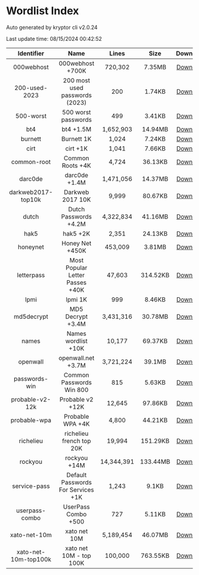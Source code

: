 # Wordlist Index

Auto generated by kryptor cli v2.0.24

Last update time: 08/15/2024 00:42:52

| Identifier | Name | Lines | Size | Download |
| :--------: | :--: | :---: | :--: | :------: |
| 000webhost | 000webhost +700K | 720,302 | 7.35MB | [Download](https://github.com/kkrypt0nn/wordlists/raw/main/wordlists/passwords/000webhost.txt) |
| 200-used-2023 | 200 most used passwords (2023) | 200 | 1.74KB | [Download](https://raw.githubusercontent.com/danielmiessler/SecLists/master/Passwords/2023-200_most_used_passwords.txt) |
| 500-worst | 500 worst passwords | 499 | 3.41KB | [Download](https://raw.githubusercontent.com/danielmiessler/SecLists/master/Passwords/500-worst-passwords.txt) |
| bt4 | bt4 +1.5M | 1,652,903 | 14.94MB | [Download](https://github.com/danielmiessler/SecLists/raw/master/Passwords/bt4-password.txt) |
| burnett | Burnett 1K | 1,024 | 7.24KB | [Download](https://github.com/kkrypt0nn/wordlists/raw/main/wordlists/passwords/burnett.txt) |
| cirt | cirt +1K | 1,041 | 7.66KB | [Download](https://github.com/danielmiessler/SecLists/raw/master/Passwords/cirt-default-passwords.txt) |
| common-root | Common Roots +4K | 4,724 | 36.13KB | [Download](https://github.com/kkrypt0nn/wordlists/raw/main/wordlists/passwords/common_roots.txt) |
| darc0de | darc0de +1.4M | 1,471,056 | 14.37MB | [Download](https://github.com/danielmiessler/SecLists/raw/master/Passwords/darkc0de.txt) |
| darkweb2017-top10k | Darkweb 2017 10K | 9,999 | 80.67KB | [Download](https://github.com/danielmiessler/SecLists/raw/master/Passwords/darkweb2017-top10000.txt) |
| dutch | Dutch Passwords +4.2M | 4,322,834 | 41.16MB | [Download](https://raw.githubusercontent.com/kkrypt0nn/wordlists/main/wordlists/passwords/dutch_passwords.txt) |
| hak5 | hak5 +2K | 2,351 | 24.13KB | [Download](https://github.com/kkrypt0nn/wordlists/raw/main/wordlists/passwords/hak5.txt) |
| honeynet | Honey Net +450K | 453,009 | 3.81MB | [Download](https://github.com/kkrypt0nn/wordlists/raw/main/wordlists/passwords/honeynet.txt) |
| letterpass | Most Popular Letter Passes +40K | 47,603 | 314.52KB | [Download](https://raw.githubusercontent.com/danielmiessler/SecLists/master/Passwords/Most-Popular-Letter-Passes.txt) |
| lpmi | lpmi 1K | 999 | 8.46KB | [Download](https://github.com/kkrypt0nn/wordlists/raw/main/wordlists/passwords/ipmi_passwords.txt) |
| md5decrypt | MD5 Decrypt +3.4M | 3,431,316 | 30.78MB | [Download](https://github.com/kkrypt0nn/wordlists/raw/main/wordlists/passwords/md5decryptor.txt) |
| names | Names wordlist +10K | 10,177 | 69.37KB | [Download](https://github.com/danielmiessler/SecLists/raw/master/Usernames/Names/names.txt) |
| openwall | openwall.net +3.7M | 3,721,224 | 39.1MB | [Download](https://github.com/danielmiessler/SecLists/raw/master/Passwords/openwall.net-all.txt) |
| passwords-win | Common Passwords Win 800 | 815 | 5.63KB | [Download](https://github.com/kkrypt0nn/wordlists/raw/main/wordlists/passwords/common_passwords_win.txt) |
| probable-v2-12k | Probable v2 +12K | 12,645 | 97.86KB | [Download](https://raw.githubusercontent.com/danielmiessler/SecLists/751690ecf50ad191197af8d5cd1db03096bff1ec/Passwords/probable-v2-top12000.txt) |
| probable-wpa | Probable WPA +4K | 4,800 | 44.21KB | [Download](https://github.com/kkrypt0nn/wordlists/raw/main/wordlists/passwords/probable_wpa.txt) |
| richelieu | richelieu french top 20K | 19,994 | 151.29KB | [Download](https://github.com/danielmiessler/SecLists/raw/master/Passwords/richelieu-french-top20000.txt) |
| rockyou | rockyou +14M | 14,344,391 | 133.44MB | [Download](https://github.com/brannondorsey/naive-hashcat/releases/download/data/rockyou.txt) |
| service-pass | Default Passwords For Services +1K | 1,243 | 9.1KB | [Download](https://github.com/kkrypt0nn/wordlists/raw/main/wordlists/passwords/default_passwords_for_services.txt) |
| userpass-combo | UserPass Combo +500 | 727 | 5.11KB | [Download](https://raw.githubusercontent.com/danielmiessler/SecLists/master/Passwords/UserPassCombo-Jay.txt) |
| xato-net-10m | xato net 10M | 5,189,454 | 46.07MB | [Download](https://github.com/danielmiessler/SecLists/raw/master/Passwords/xato-net-10-million-passwords.txt) |
| xato-net-10m-top100k | xato net 10M - top 100K | 100,000 | 763.55KB | [Download](https://github.com/danielmiessler/SecLists/raw/master/Passwords/xato-net-10-million-passwords-100000.txt) |
